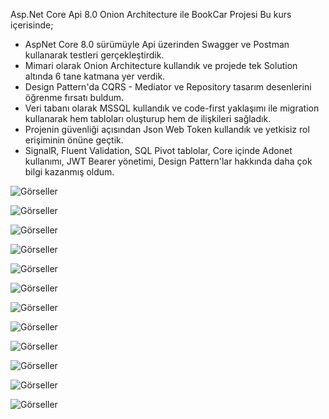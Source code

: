  Asp.Net Core Api 8.0 Onion Architecture ile BookCar Projesi
 Bu kurs içerisinde;
- AspNet Core 8.0 sürümüyle Api üzerinden Swagger ve Postman kullanarak testleri gerçekleştirdik.
- Mimari olarak Onion Architecture kullandık ve projede tek Solution altında 6 tane katmana yer verdik.
- Design Pattern'da CQRS - Mediator ve Repository tasarım desenlerini öğrenme fırsatı buldum.
- Veri tabanı olarak MSSQL kullandık ve code-first yaklaşımı ile migration kullanarak hem tabloları oluşturup hem de ilişkileri sağladık.
- Projenin güvenliği açısından Json Web Token kullandık ve yetkisiz rol erişiminin önüne geçtik.
- SignalR, Fluent Validation, SQL Pivot tablolar, Core içinde Adonet kullanımı, JWT Bearer yönetimi, Design Pattern'lar hakkında daha çok bilgi kazanmış oldum.

![Görseller](https://i.hizliresim.com/91ra804.png)

![Görseller](https://i.hizliresim.com/5xyojwu.png)

![Görseller](https://i.hizliresim.com/oehzfuv.png)

![Görseller](https://i.hizliresim.com/rvrlpgr.png)

![Görseller](https://i.hizliresim.com/mnphr4y.png)

![Görseller](https://i.hizliresim.com/j5nd262.png)

![Görseller](https://i.hizliresim.com/uhtok0r.png)

![Görseller](https://i.hizliresim.com/m71868x.png)

![Görseller](https://i.hizliresim.com/d1h84t0.png)

![Görseller](https://i.hizliresim.com/2jll93f.png)

![Görseller](]https://i.hizliresim.com/rh1y76h.png)

![Görseller](https://i.hizliresim.com/i3h7or0.png)
